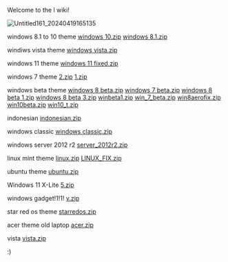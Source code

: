 Welcome to the l wiki!


![Untitled161_20240419165135](https://github.com/muskumlegarm/l/assets/164125325/464940a9-6b38-4c9b-840e-011643ab113f)

windows 8.1 to 10 theme
[windows 10.zip](https://github.com/muskumlegarm/l/files/15020334/windows.10.zip)
[windows 8.1.zip](https://github.com/muskumlegarm/l/files/15020337/windows.8.1.zip)

windiws vista theme
[windows vista.zip](https://github.com/muskumlegarm/l/files/15020641/windows.vista.zip)

windows 11 theme
[windows 11 fixed.zip](https://github.com/muskumlegarm/l/files/15020857/windows.11.fixed.zip)


windows 7 theme
[2.zip](https://github.com/muskumlegarm/l/files/15020549/2.zip)
[1.zip](https://github.com/muskumlegarm/l/files/15020525/1.zip)

windows beta theme
[windows 8 beta.zip](https://github.com/muskumlegarm/l/files/15020336/windows.8.beta.zip)
[windows 7 beta.zip](https://github.com/muskumlegarm/l/files/15020599/windows.7.beta.zip)
[windows 8 beta 1.zip](https://github.com/muskumlegarm/l/files/15020919/windows.8.beta.1.zip)
[windows 8 beta 3.zip](https://github.com/guest82644/l/files/15442217/windows.8.beta.3.zip)
[winbeta1.zip](https://github.com/user-attachments/files/15522128/winbeta1.zip)
[win_7_beta.zip](https://github.com/user-attachments/files/15522130/win_7_beta.zip)
[win8aerofix.zip](https://github.com/user-attachments/files/15522131/win8aerofix.zip)
[win10beta.zip](https://github.com/user-attachments/files/15522133/win10beta.zip)
[win10_t.zip](https://github.com/user-attachments/files/15585074/win10_t.zip)



indonesian
[indonesian.zip](https://github.com/muskumlegarm/l/files/15021120/indonesian.zip)

windows classic
[windows classic.zip](https://github.com/muskumlegarm/l/files/15038407/windows.classic.zip)


windows server 2012 r2
[server_2012r2.zip](https://github.com/muskumlegarm/l/files/15063326/server_2012r2.zip)


linux mint theme
[linux.zip](https://github.com/muskumlegarm/l/files/15151249/linux.zip)
[LINUX_FIX.zip](https://github.com/muskumlegarm/l/files/15156704/LINUX_FIX.zip)

ubuntu theme
[ubuntu.zip](https://github.com/user-attachments/files/15522142/ubuntu.zip)


Windows 11 X-Lite
[5.zip](https://github.com/muskumlegarm/l/files/15235899/5.zip)


windows gadget!1!1!
[v.zip](https://github.com/muskumlegarm/l/files/15162336/v.zip)


star red os theme
[starredos.zip](https://github.com/guest82644/l/files/15442205/starredos.zip)


acer theme old laptop
[acer.zip](https://github.com/guest82644/l/files/15442210/acer.zip)


vista
[vista.zip](https://github.com/guest82644/l/files/15442213/vista.zip)


:)
